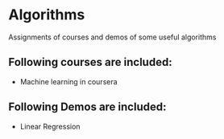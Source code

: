 # Algorithms
Assignments of courses and demos of some useful algorithms
## Following courses are included:
- Machine learning in coursera

## Following Demos are included:
- Linear Regression
